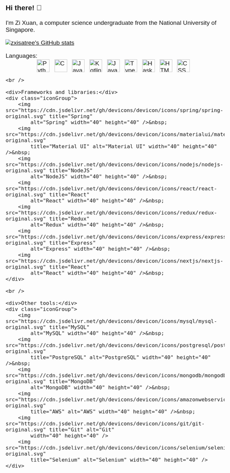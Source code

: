 <!--
**zxisatree/zxisatree** is a ✨ _special_ ✨ repository because its `README.md` (this file) appears on your GitHub profile.

Here are some ideas to get you started:

- 🔭 I’m currently working on ...
- 🌱 I’m currently learning ...
- 👯 I’m looking to collaborate on ...
- 🤔 I’m looking for help with ...
- 💬 Ask me about ...
- 📫 How to reach me: ...
- 😄 Pronouns: ...
- ⚡ Fun fact: ...
-->

<link rel="stylesheet" href="https://fonts.googleapis.com/css?family=Raleway">
<style>
    body {
        font-family: 'Raleway', Helvetica, sans-serif;
        font-size: larger;
    }

    .container {
        display: flex;
        flex-direction: column;
        justify-content: center;
        align-items: center;
        gap: 10px;
    }

    .iconGroup {
        width: 100%;
        display: flex;
        justify-content: center;
        gap: 5px;
    }
</style>

### Hi there! 👋

I'm Zi Xuan, a computer science undergraduate from the National University of Singapore.

[![zxisatree's GitHub stats](https://github-readme-stats.vercel.app/api?username=zxisatree&show_icons=true&theme=transparent)](https://github.com/anuraghazra/github-readme-stats)
<!-- [![zxisatree's top languages](https://github-readme-stats.vercel.app/api/top-langs/?username=zxisatree&layout=donut-vertical)](https://github.com/anuraghazra/github-readme-stats) -->

<div class="container">
    <div>Languages:</div>
    <div class="iconGroup">
        <img src="https://cdn.jsdelivr.net/gh/devicons/devicon/icons/python/python-original.svg" title="Python"
            alt="Python" width="40" height="40" />&nbsp;
        <img src="https://cdn.jsdelivr.net/gh/devicons/devicon/icons/c/c-original.svg" title="C" alt="C" width="40"
            height="40" />&nbsp;
        <img src="https://cdn.jsdelivr.net/gh/devicons/devicon/icons/java/java-original.svg" title="Java" alt="Java"
            width="40" height="40" />&nbsp;
        <img src="https://cdn.jsdelivr.net/gh/devicons/devicon/icons/kotlin/kotlin-original.svg" title="Kotlin"
            alt="Kotlin" width="40" height="40" />&nbsp;
        <img src="https://cdn.jsdelivr.net/gh/devicons/devicon/icons/javascript/javascript-original.svg"
            title="JavaScript" alt="JavaScript" width="40" height="40" />&nbsp;
        <img src="https://cdn.jsdelivr.net/gh/devicons/devicon/icons/typescript/typescript-original.svg"
            title="TypeScript" alt="TypeScript" width="40" height="40" />&nbsp;
        <img src="https://cdn.jsdelivr.net/gh/devicons/devicon/icons/haskell/haskell-original.svg" title="Haskell"
            alt="Haskell" width="40" height="40" />&nbsp;
        <img src="https://cdn.jsdelivr.net/gh/devicons/devicon/icons/html5/html5-original.svg" title="HTML5"
            alt="HTML" width="40" height="40" />&nbsp;
        <img src="https://cdn.jsdelivr.net/gh/devicons/devicon/icons/css3/css3-plain.svg" title="CSS3" alt="CSS"
            width="40" height="40" />&nbsp;
    </div>

    <br />

    <div>Frameworks and libraries:</div>
    <div class="iconGroup">
        <img src="https://cdn.jsdelivr.net/gh/devicons/devicon/icons/spring/spring-original.svg" title="Spring"
            alt="Spring" width="40" height="40" />&nbsp;
        <img src="https://cdn.jsdelivr.net/gh/devicons/devicon/icons/materialui/materialui-original.svg"
            title="Material UI" alt="Material UI" width="40" height="40" />&nbsp;
        <img src="https://cdn.jsdelivr.net/gh/devicons/devicon/icons/nodejs/nodejs-original.svg" title="NodeJS"
            alt="NodeJS" width="40" height="40" />&nbsp;
        <img src="https://cdn.jsdelivr.net/gh/devicons/devicon/icons/react/react-original.svg" title="React"
            alt="React" width="40" height="40" />&nbsp;
        <img src="https://cdn.jsdelivr.net/gh/devicons/devicon/icons/redux/redux-original.svg" title="Redux"
            alt="Redux" width="40" height="40" />&nbsp;
        <img src="https://cdn.jsdelivr.net/gh/devicons/devicon/icons/express/express-original.svg" title="Express"
            alt="Express" width="40" height="40" />&nbsp;
        <img src="https://cdn.jsdelivr.net/gh/devicons/devicon/icons/nextjs/nextjs-original.svg" title="React"
            alt="React" width="40" height="40" />&nbsp;
    </div>

    <br />

    <div>Other tools:</div>
    <div class="iconGroup">
        <img src="https://cdn.jsdelivr.net/gh/devicons/devicon/icons/mysql/mysql-original.svg" title="MySQL"
            alt="MySQL" width="40" height="40" />&nbsp;
        <img src="https://cdn.jsdelivr.net/gh/devicons/devicon/icons/postgresql/postgresql-original.svg"
            title="PostgreSQL" alt="PostgreSQL" width="40" height="40" />&nbsp;
        <img src="https://cdn.jsdelivr.net/gh/devicons/devicon/icons/mongodb/mongodb-original.svg" title="MongoDB"
            alt="MongoDB" width="40" height="40" />&nbsp;
        <img src="https://cdn.jsdelivr.net/gh/devicons/devicon/icons/amazonwebservices/amazonwebservices-original.svg"
            title="AWS" alt="AWS" width="40" height="40" />&nbsp;
        <img src="https://cdn.jsdelivr.net/gh/devicons/devicon/icons/git/git-original.svg" title="Git" alt="Git"
            width="40" height="40" />
        <img src="https://cdn.jsdelivr.net/gh/devicons/devicon/icons/selenium/selenium-original.svg"
            title="Selenium" alt="Selenium" width="40" height="40" />
    </div>
</div>
